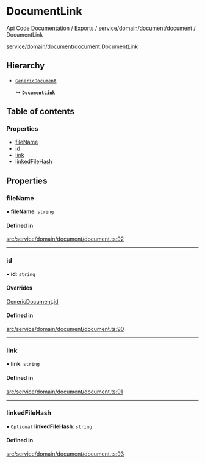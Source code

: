 # DocumentLink
 
[Api Code Documentation](../README.md) / [Exports](../modules.md) / [service/domain/document/document](../modules/service_domain_document_document.md) / DocumentLink

[service/domain/document/document](../modules/service_domain_document_document.md).DocumentLink

## Hierarchy

- [`GenericDocument`](service_domain_document_document.GenericDocument.md)

  ↳ **`DocumentLink`**

## Table of contents

### Properties

- [fileName](service_domain_document_document.DocumentLink.md#filename)
- [id](service_domain_document_document.DocumentLink.md#id)
- [link](service_domain_document_document.DocumentLink.md#link)
- [linkedFileHash](service_domain_document_document.DocumentLink.md#linkedfilehash)

## Properties

### fileName

• **fileName**: `string`

#### Defined in

[src/service/domain/document/document.ts:92](https://github.com/openkfw/TruBudget/blob/e3c318d/api/src/service/domain/document/document.ts#L92)

___

### id

• **id**: `string`

#### Overrides

[GenericDocument](service_domain_document_document.GenericDocument.md).[id](service_domain_document_document.GenericDocument.md#id)

#### Defined in

[src/service/domain/document/document.ts:90](https://github.com/openkfw/TruBudget/blob/e3c318d/api/src/service/domain/document/document.ts#L90)

___

### link

• **link**: `string`

#### Defined in

[src/service/domain/document/document.ts:91](https://github.com/openkfw/TruBudget/blob/e3c318d/api/src/service/domain/document/document.ts#L91)

___

### linkedFileHash

• `Optional` **linkedFileHash**: `string`

#### Defined in

[src/service/domain/document/document.ts:93](https://github.com/openkfw/TruBudget/blob/e3c318d/api/src/service/domain/document/document.ts#L93)
